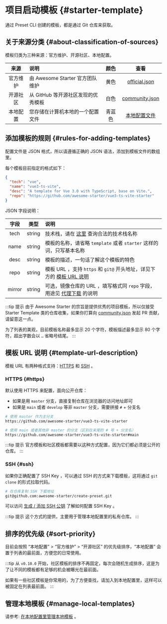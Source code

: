 # 项目启动模板 {#starter-template}

通过 Preset CLI 创建的模板，都是通过 Git 仓库来获取。

## 关于来源分类 {#about-classification-of-sources}

模板归类为三种来源：官方维护、开源社区、本地配置。

|   来源   | 说明                               |  颜色  |                                                   查看                                                   |
| :------: | :--------------------------------- | :----: | :------------------------------------------------------------------------------------------------------: |
| 官方维护 | 由 Awesome Starter 官方团队维护    |  黄色  |  [official.json](https://github.com/awesome-starter/website/blob/main/docs/public/config/official.json)  |
| 开源社区 | 从 GitHub 等开源社区发现的优秀模板 |  白色  | [community.json](https://github.com/awesome-starter/website/blob/main/docs/public/config/community.json) |
| 本地配置 | 您存储在计算机本地的一个配置文件   | 青蓝色 |                                 [本地配置文件](./local-configuration.md)                                 |

## 添加模板的规则 {#rules-for-adding-templates}

配置文件是 JSON 格式，所以请遵循正确的 JSON 语法，添加到模板文件的数组里。

每个模板目前指定的格式如下：

```json
{
  "tech": "vue",
  "name": "vue3-ts-vite",
  "desc": "A template for Vue 3.0 with TypeScript, base on Vite.",
  "repo": "https://github.com/awesome-starter/vue3-ts-vite-starter"
}
```

JSON 字段说明：

|  字段  |  类型  | 说明                                                                                                                        |
| :----: | :----: | :-------------------------------------------------------------------------------------------------------------------------- |
|  tech  | string | 技术栈，请在 [这里](https://github.com/awesome-starter/website/blob/main/docs/public/config/tech.json) 查询合法的技术栈名称 |
|  name  | string | 模板的名称，请省略 `template` 或者 `starter` 这样的词，只写基本名称                                                         |
|  desc  | string | 模板的描述，一句话了解这个模板的特色                                                                                        |
|  repo  | string | 模板 URL ，支持 `https` 和 `git@` 开头地址，详见下方的 [模板 URL 说明](#template-url-description)                           |
| mirror | string | 可选，镜像仓库的 URL ，填写格式同 `repo` 字段，用途见 [代理下载](proxy-download.md) 的说明                                  |

:::tip 提示
由于 Awesome Starter 的宗旨是提供优秀的项目模板，所以仅接受 Starter Template 类的仓库收集，如果你打算向 [community.json](https://github.com/awesome-starter/website/blob/main/docs/public/config/community.json) 发起 PR 贡献，请留意这一点。

为了列表的美观，目前模板名称最多显示 20 个字符，模板描述最多显示 80 个字符，超出字数会以 `…` 省略号结尾。
:::

## 模板 URL 说明 {#template-url-description}

模板 URL 有两种格式支持：[HTTPS](#https) 和 [SSH](#ssh) 。

### HTTPS {#https}

默认使用 HTTPS 来配置，面向公开仓库：

- 如果是用 `master` 分支，直接复制仓库在浏览器的访问地址即可
- 如果是 `main` 或者 `develop` 等非 `master` 分支，需要拼接 `#` + 分支名

```bash
# 使用 master 作为主分支
https://github.com/awesome-starter/vue3-ts-vite-starter

# 使用 main 或者其他非 master 的分支（区别在末尾的 # 号 + 分支名）
https://github.com/awesome-starter/vue3-ts-vite-starter#main
```

:::tip 提示
官方模板和社区模板都需要以这种方式配置，因为它们都必须是公开的仓库。
:::

### SSH {#ssh}

如果你正确配置了 SSH Key ，可以通过 SSH 的方式来下载模板，这将通过 `git clone` 的形式拉取代码。

```bash
# 在仓库复制 SSH 下载地址
git@github.com:awesome-starter/create-preset.git
```

可以访问 [生成 / 添加 SSH 公钥](https://gitee.com/help/articles/4181) 了解如何配置 SSH Key 。

:::tip 提示
这个方式的提供，主要用于管理本地配置里的私有仓库。
:::

## 排序的优先级 {#sort-priority}

目前会按照 “本地配置” > “官方维护” > “开源社区” 的优先级排序，“本地配置” 会置于列表的最前面，方便您的日常使用。

:::tip
从 `v0.10.0` 开始，社区模板的排序不再固定，每次会随机生成排序，这是为了让不同的模板都有足够的机会被曝光在最前面。

如果有一些社区模板是你常用的，为了方便查找，请加入到本地配置里，这样可以被固定在列表最前面。
:::

## 管理本地模板 {#manage-local-templates}

请参考: [在本地配置里管理本地模板](local-configuration.md) 。
